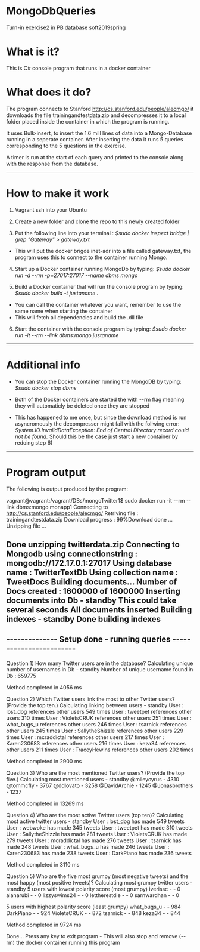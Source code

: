 # MongoDbQueries
Turn-in exercise2 in PB database soft2019spring

# What is it?
This is C# console program that runs in a docker container

# What does it do?
The program connects to Stanford http://cs.stanford.edu/people/alecmgo/ it downloads the file trainingandtestdata.zip and decompresses it to a local folder placed inside the container in which the program is running.

It uses Bulk-insert, to insert the 1.6 mill lines of data into a Mongo-Database running in a seperate container.
After inserting the data it runs 5 queries corresponding to the 5 questions in the exercise.

A timer is run at the start of each query and printed to the console along with the response from the database.

------------------------------------------------------------------------------------------------------------------

# How to make it work
1) Vagrant ssh into your Ubuntu

2) Create a new folder and clone the repo to this newly created folder

3) Put the following line into your terminal : *$sudo docker inspect bridge | grep "Gateway" > gateway.txt*
  - This will put the docker brigde inet-adr into a file called gateway.txt, the program uses this to connect to the container running      Mongo.

4) Start up a Docker container running MongoDb by typing: *$sudo docker run -d --rm -p=27017:27017 --name dbms mongo*

5) Build a Docker container that will run the console program by typing: *$sudo docker build -t justaname .*
  - You can call the container whatever you want, remember to use the same name when starting the container
  - This will fetch all dependencies and build the .dll file
 
6) Start the container with the console program by typing: *$sudo docker run -it --rm --link dbms:mongo justaname*

-----------------------------------------------------------------------------------------------------------------
# Additional info
- You can stop the Docker container running the MongoDB by typing: *$sudo docker stop dbms*

- Both of the Docker containers are started the with --rm flag meaning they will automaticly be deleted once they are stopped

- This has happened to me once, but since the download method is run asyncromously the decompresser might fail with the follwing error:
*System.IO.InvalidDataException: End of Central Directory record could not be found.*
Should this be the case just start a new container by redoing step 6)

--------------------------------------------------------------------------------------------------------------------
# Program output
The following is output produced by the program:

vagrant@vagrant:/vagrant/DBs/mongoTwitter1$ sudo docker run -it --rm --link dbms:mongo monapp1
Connecting to http://cs.stanford.edu/people/alecmgo/
Retriving file : trainingandtestdata.zip
Download progress :     99%Download done ...
Unzipping file ...

Done unzipping twitterdata.zip
Connecting to Mongodb using connectionstring : mongodb://172.17.0.1:27017
Using database name : TwitterTextDb
Using collection name : TweetDocs
Building documents...
Number of Docs created :          1600000 of 1600000
Inserting documents into Db - standby
This could take several seconds
All documents inserted
Building indexes - standby
Done building indexes
--------------------------------------------------------------------
-------------- Setup done - running queries ------------------------
--------------------------------------------------------------------

Question 1) How many Twitter users are in the database?
Calculating unique number of usernames in Db - standby
Number of unique username found in Db : 659775

Method completed in 4056 ms


Question 2) Which Twitter users link the most to other Twitter users? (Provide the top ten.)
Calculating linking between users - standby
User : lost_dog references other users 549 times
User : tweetpet references other users 310 times
User : VioletsCRUK references other users 251 times
User : what_bugs_u references other users 246 times
User : tsarnick references other users 245 times
User : SallytheShizzle references other users 229 times
User : mcraddictal references other users 217 times
User : Karen230683 references other users 216 times
User : keza34 references other users 211 times
User : TraceyHewins references other users 202 times

Method completed in 2900 ms


Question 3) Who are the most mentioned Twitter users? (Provide the top five.)
Calculating most mentioned users - standby
@mileycyrus - 4310
@tommcfly - 3767
@ddlovato - 3258
@DavidArchie - 1245
@Jonasbrothers - 1237

Method completed in 13269 ms


Question 4) Who are the most active Twitter users (top ten)?
Calculating most active twitter users - standby
User : lost_dog has made 549 tweets
User : webwoke has made 345 tweets
User : tweetpet has made 310 tweets
User : SallytheShizzle has made 281 tweets
User : VioletsCRUK has made 279 tweets
User : mcraddictal has made 276 tweets
User : tsarnick has made 248 tweets
User : what_bugs_u has made 246 tweets
User : Karen230683 has made 238 tweets
User : DarkPiano has made 236 tweets

Method completed in 3110 ms


Question 5) Who are the five most grumpy (most negative tweets) and the most happy (most positive tweets)?
Calculating most grumpy twitter users - standby
5 users with lowest polarity score (most grumpy)
iverissc - - 0
alanarubi - - 0
lizzyswims24 - - 0
lettherestdie - - 0
sarnwardhan - - 0

5 users with highest polarity score (least grumpy)
what_bugs_u - - 984
DarkPiano - - 924
VioletsCRUK - - 872
tsarnick - - 848
keza34 - - 844

Method completed in 9724 ms


Done... Press any key to exit program - This will also stop and remove (--rm) the docker container running this program



